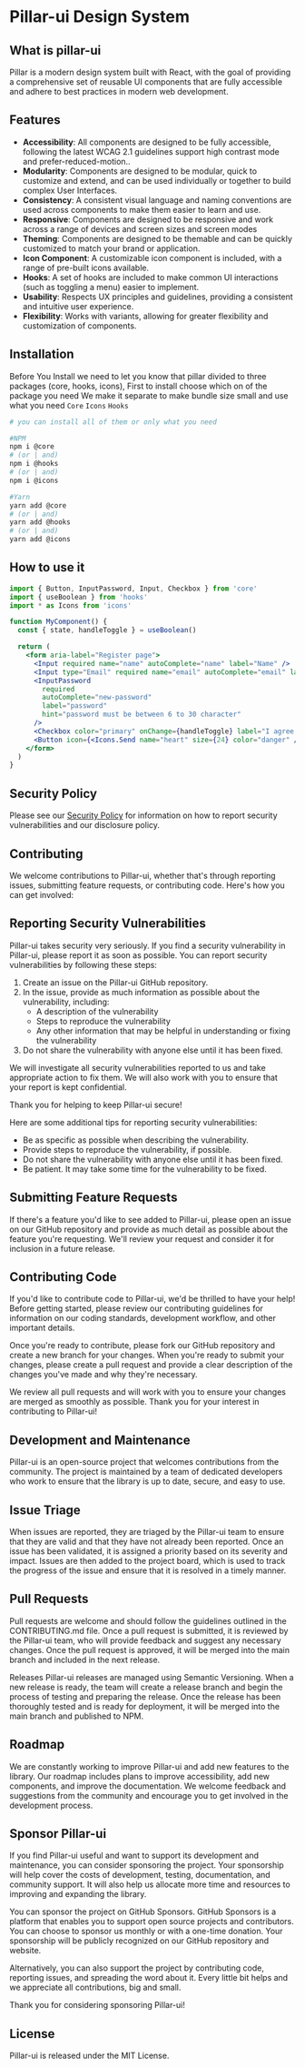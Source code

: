 # Pillar-ui Design System

## What is pillar-ui

Pillar is a modern design system built with React, with the goal of providing a comprehensive set of reusable UI components that are fully accessible and adhere to best practices in modern web development.

## Features

- **Accessibility**: All components are designed to be fully accessible, following the latest WCAG 2.1 guidelines support high contrast mode and prefer-reduced-motion..
- **Modularity**: Components are designed to be modular, quick to customize and extend, and can be used individually or together to build complex User Interfaces.
- **Consistency**: A consistent visual language and naming conventions are used across components to make them easier to learn and use.
- **Responsive**: Components are designed to be responsive and work across a range of devices and screen sizes and screen modes
- **Theming**: Components are designed to be themable and can be quickly customized to match your brand or application.
- **Icon Component**: A customizable icon component is included, with a range of pre-built icons available.
- **Hooks**: A set of hooks are included to make common UI interactions (such as toggling a menu) easier to implement.
- **Usability**: Respects UX principles and guidelines, providing a consistent and intuitive user experience.
- **Flexibility**: Works with variants, allowing for greater flexibility and customization of components.

## Installation

Before You Install we need to let you know that pillar divided to three packages (core, hooks, icons), First to install choose which on of the package you need We make it separate to make bundle size small and use what you need `Core` `Icons` `Hooks`

```bash
# you can install all of them or only what you need

#NPM
npm i @core
# (or | and)
npm i @hooks
# (or | and)
npm i @icons

#Yarn
yarn add @core
# (or | and)
yarn add @hooks
# (or | and)
yarn add @icons
```

## How to use it

```jsx
import { Button, InputPassword, Input, Checkbox } from 'core'
import { useBoolean } from 'hooks'
import * as Icons from 'icons'

function MyComponent() {
  const { state, handleToggle } = useBoolean()

  return (
    <form aria-label="Register page">
      <Input required name="name" autoComplete="name" label="Name" />
      <Input type="Email" required name="email" autoComplete="email" label="Email" />
      <InputPassword
        required
        autoComplete="new-password"
        label="password"
        hint="password must be between 6 to 30 character"
      />
      <Checkbox color="primary" onChange={handleToggle} label="I agree to the terms and conditions" />
      <Button icon={<Icons.Send name="heart" size={24} color="danger" />}>Register</Button>
    </form>
  )
}
```

## Security Policy

Please see our [Security Policy](https://github.com/HamzaAmar/pillar-ui/blob/main/SECURITY.md) for information on how to report security vulnerabilities and our disclosure policy.

## Contributing

We welcome contributions to Pillar-ui, whether that's through reporting issues, submitting feature requests, or contributing code. Here's how you can get involved:

## Reporting Security Vulnerabilities

Pillar-ui takes security very seriously. If you find a security vulnerability in Pillar-ui, please report it as soon as possible. You can report security vulnerabilities by following these steps:

1. Create an issue on the Pillar-ui GitHub repository.
1. In the issue, provide as much information as possible about the vulnerability, including:
   - A description of the vulnerability
   - Steps to reproduce the vulnerability
   - Any other information that may be helpful in understanding or fixing the vulnerability
1. Do not share the vulnerability with anyone else until it has been fixed.

We will investigate all security vulnerabilities reported to us and take appropriate action to fix them. We will also work with you to ensure that your report is kept confidential.

Thank you for helping to keep Pillar-ui secure!

Here are some additional tips for reporting security vulnerabilities:

- Be as specific as possible when describing the vulnerability.
- Provide steps to reproduce the vulnerability, if possible.
- Do not share the vulnerability with anyone else until it has been fixed.
- Be patient. It may take some time for the vulnerability to be fixed.

## Submitting Feature Requests

If there's a feature you'd like to see added to Pillar-ui, please open an issue on our GitHub repository and provide as much detail as possible about the feature you're requesting. We'll review your request and consider it for inclusion in a future release.

## Contributing Code

If you'd like to contribute code to Pillar-ui, we'd be thrilled to have your help! Before getting started, please review our contributing guidelines for information on our coding standards, development workflow, and other important details.

Once you're ready to contribute, please fork our GitHub repository and create a new branch for your changes. When you're ready to submit your changes, please create a pull request and provide a clear description of the changes you've made and why they're necessary.

We review all pull requests and will work with you to ensure your changes are merged as smoothly as possible. Thank you for your interest in contributing to Pillar-ui!

## Development and Maintenance

Pillar-ui is an open-source project that welcomes contributions from the community. The project is maintained by a team of dedicated developers who work to ensure that the library is up to date, secure, and easy to use.

## Issue Triage

When issues are reported, they are triaged by the Pillar-ui team to ensure that they are valid and that they have not already been reported. Once an issue has been validated, it is assigned a priority based on its severity and impact. Issues are then added to the project board, which is used to track the progress of the issue and ensure that it is resolved in a timely manner.

## Pull Requests

Pull requests are welcome and should follow the guidelines outlined in the CONTRIBUTING.md file. Once a pull request is submitted, it is reviewed by the Pillar-ui team, who will provide feedback and suggest any necessary changes. Once the pull request is approved, it will be merged into the main branch and included in the next release.

Releases
Pillar-ui releases are managed using Semantic Versioning. When a new release is ready, the team will create a release branch and begin the process of testing and preparing the release. Once the release has been thoroughly tested and is ready for deployment, it will be merged into the main branch and published to NPM.

## Roadmap

We are constantly working to improve Pillar-ui and add new features to the library. Our roadmap includes plans to improve accessibility, add new components, and improve the documentation. We welcome feedback and suggestions from the community and encourage you to get involved in the development process.

## Sponsor Pillar-ui

If you find Pillar-ui useful and want to support its development and maintenance, you can consider sponsoring the project. Your sponsorship will help cover the costs of development, testing, documentation, and community support. It will also help us allocate more time and resources to improving and expanding the library.

You can sponsor the project on GitHub Sponsors. GitHub Sponsors is a platform that enables you to support open source projects and contributors. You can choose to sponsor us monthly or with a one-time donation. Your sponsorship will be publicly recognized on our GitHub repository and website.

Alternatively, you can also support the project by contributing code, reporting issues, and spreading the word about it. Every little bit helps and we appreciate all contributions, big and small.

Thank you for considering sponsoring Pillar-ui!

## License

Pillar-ui is released under the MIT License.
